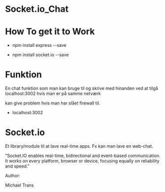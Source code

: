 # Socket.io_Chat

# How To get it to Work

- npm install express --save

- npm install socket.io --save

# Funktion

En chat funktion som man kan bruge til og skrive med hinanden ved at tilgå localhost:3002 hvis man
er på samme netværk

kan give problem hvis man har slået firewall til.

- localhost:3002

# Socket.io

Et library/module til at lave real-time apps. Fx kan man lave en web-chat.

"Socket.IO enables real-time, bidirectional and event-based communication.
It works on every platform, browser or device, focusing equally on reliability and speed."

Author:

Michael Trans
